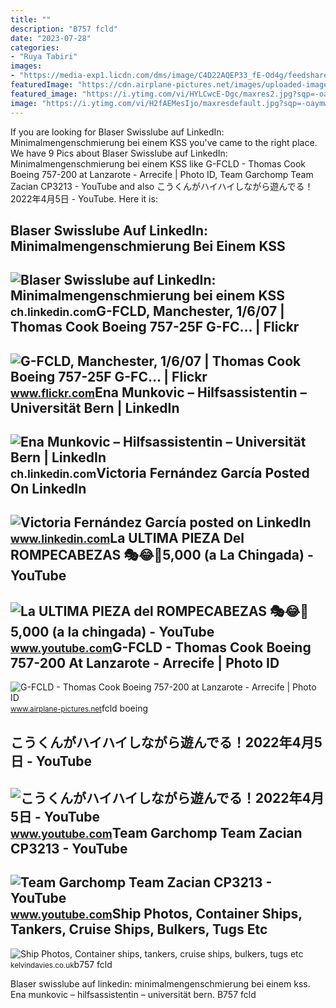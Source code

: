 ```yaml
---
title: ""
description: "B757 fcld"
date: "2023-07-28"
categories:
- "Ruya Tabiri"
images:
- "https://media-exp1.licdn.com/dms/image/C4D22AQEP33_fE-Od4g/feedshare-shrink_800/0/1589457607160?e=2147483647&amp;v=beta&amp;t=eIc7g6IIsT3M5Dlos3va7MeWbUXT96cppUQ62uNtnEM"
featuredImage: "https://cdn.airplane-pictures.net/images/uploaded-images/2011/2/19/122663.jpg"
featured_image: "https://i.ytimg.com/vi/HYLCwcE-Dgc/maxres2.jpg?sqp=-oaymwEoCIAKENAF8quKqQMcGADwAQH4AYwCgALgA4oCDAgAEAEYRSBHKGUwDw==&amp;rs=AOn4CLC_ulBvmvqa2cf2uT56Qfk3FCYaDA"
image: "https://i.ytimg.com/vi/H2fAEMesIjo/maxresdefault.jpg?sqp=-oaymwEmCIAKENAF8quKqQMa8AEB-AH-CYAC0AWKAgwIABABGGUgXyhTMA8=&amp;rs=AOn4CLCJYSghky0o-ilndxvg6fCYAda1ug"
---
```


If you are looking for Blaser Swisslube auf LinkedIn: Minimalmengenschmierung bei einem KSS you've came to the right place. We have 9 Pics about Blaser Swisslube auf LinkedIn: Minimalmengenschmierung bei einem KSS like G-FCLD - Thomas Cook Boeing 757-200 at Lanzarote - Arrecife | Photo ID, Team Garchomp Team Zacian CP3213 - YouTube and also こうくんがハイハイしながら遊んでる！2022年4月5日 - YouTube. Here it is:

Blaser Swisslube Auf LinkedIn: Minimalmengenschmierung Bei Einem KSS
--------------------------------------------------------------------

 ![Blaser Swisslube auf LinkedIn: Minimalmengenschmierung bei einem KSS](https://media-exp1.licdn.com/dms/image/C4D22AQEP33_fE-Od4g/feedshare-shrink_800/0/1589457607160?e=2147483647&v=beta&t=eIc7g6IIsT3M5Dlos3va7MeWbUXT96cppUQ62uNtnEM) <small>ch.linkedin.com</small>G-FCLD, Manchester, 1/6/07 | Thomas Cook Boeing 757-25F G-FC… | Flickr
----------------------------------------------------------------------

 ![G-FCLD, Manchester, 1/6/07 | Thomas Cook Boeing 757-25F G-FC… | Flickr](https://live.staticflickr.com/5523/11423728863_b065152688_b.jpg) <small>www.flickr.com</small>Ena Munkovic – Hilfsassistentin – Universität Bern | LinkedIn
-------------------------------------------------------------

 ![Ena Munkovic – Hilfsassistentin – Universität Bern | LinkedIn](https://media.licdn.com/dms/image/C4E03AQHPjaMaCdLo3g/profile-displayphoto-shrink_800_800/0/1655843486926?e=2147483647&v=beta&t=kVcKZxDZFe6HgckETmD6ui4dYSzUBjSz0a9c3gtm8xw) <small>ch.linkedin.com</small>Victoria Fernández García Posted On LinkedIn
--------------------------------------------

 ![Victoria Fernández García posted on LinkedIn](https://media-exp1.licdn.com/dms/image/C4E22AQEFk1VZu25B-g/feedshare-shrink_2048_1536/0/1662661511198?e=2147483647&v=beta&t=ifgsW-JNqNG1qgwa3pXVKzonPELVsB7ZEtcs-j5hyMc) <small>www.linkedin.com</small>La ULTIMA PIEZA Del ROMPECABEZAS 🎭😂🧘5,000 (a La Chingada) - YouTube
-------------------------------------------------------------------

 ![La ULTIMA PIEZA del ROMPECABEZAS 🎭😂🧘5,000 (a la chingada) - YouTube](https://i.ytimg.com/vi/KdZ3OosEZ6s/hq2.jpg?sqp=-oaymwEoCOADEOgC8quKqQMcGADwAQH4Ad4EgAK4CIoCDAgAEAEYZSBMKGMwDw==&rs=AOn4CLCfzFvJaPoNerKMbSKycXF-fCyaDA) <small>www.youtube.com</small>G-FCLD - Thomas Cook Boeing 757-200 At Lanzarote - Arrecife | Photo ID
----------------------------------------------------------------------

 ![G-FCLD - Thomas Cook Boeing 757-200 at Lanzarote - Arrecife | Photo ID](https://cdn.airplane-pictures.net/images/uploaded-images/2011/2/19/122663.jpg) <small>www.airplane-pictures.net</small>fcld boeing

こうくんがハイハイしながら遊んでる！2022年4月5日 - YouTube
-------------------------------------

 ![こうくんがハイハイしながら遊んでる！2022年4月5日 - YouTube](https://i.ytimg.com/vi/H2fAEMesIjo/maxresdefault.jpg?sqp=-oaymwEmCIAKENAF8quKqQMa8AEB-AH-CYAC0AWKAgwIABABGGUgXyhTMA8=&rs=AOn4CLCJYSghky0o-ilndxvg6fCYAda1ug) <small>www.youtube.com</small>Team Garchomp Team Zacian CP3213 - YouTube
------------------------------------------

 ![Team Garchomp Team Zacian CP3213 - YouTube](https://i.ytimg.com/vi/HYLCwcE-Dgc/maxres2.jpg?sqp=-oaymwEoCIAKENAF8quKqQMcGADwAQH4AYwCgALgA4oCDAgAEAEYRSBHKGUwDw==&rs=AOn4CLC_ulBvmvqa2cf2uT56Qfk3FCYaDA) <small>www.youtube.com</small>Ship Photos, Container Ships, Tankers, Cruise Ships, Bulkers, Tugs Etc
----------------------------------------------------------------------

 ![Ship Photos, Container ships, tankers, cruise ships, bulkers, tugs etc](http://kelvindavies.co.uk/kelvin/data/media/161/fcld3.jpg) <small>kelvindavies.co.uk</small>b757 fcld

Blaser swisslube auf linkedin: minimalmengenschmierung bei einem kss. Ena munkovic – hilfsassistentin – universität bern. B757 fcld

